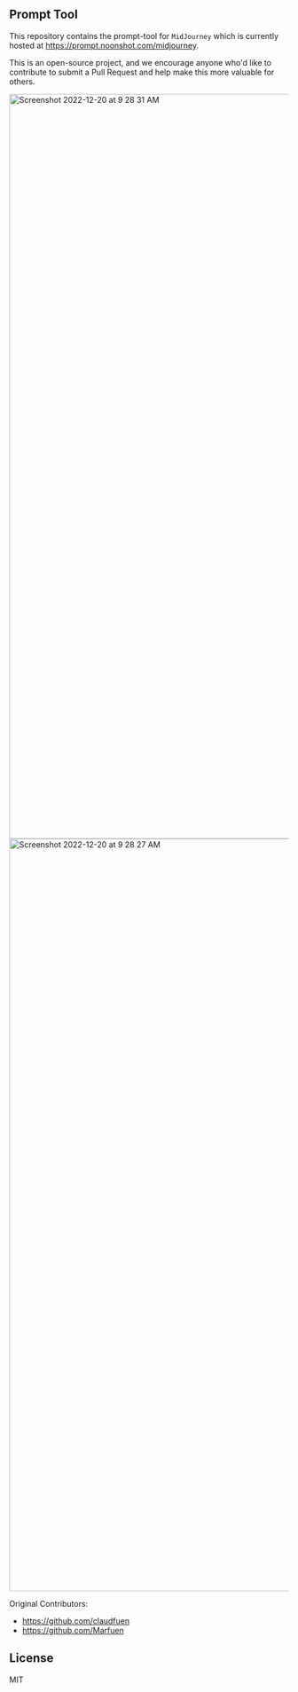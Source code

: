 ## Prompt Tool

This repository contains the prompt-tool for `MidJourney` which is currently hosted at https://prompt.noonshot.com/midjourney. 

This is an open-source project, and we encourage anyone who'd like to contribute to submit a Pull Request and help make this more valuable for others.

<img width="1343" alt="Screenshot 2022-12-20 at 9 28 31 AM" src="https://user-images.githubusercontent.com/26839654/208729037-372c1dd3-ea7a-4a12-bdf5-e3e06043490c.png">
<img width="1357" alt="Screenshot 2022-12-20 at 9 28 27 AM" src="https://user-images.githubusercontent.com/26839654/208729048-2e7178e7-dbab-4a7c-8372-35ec6019278d.png">


Original Contributors:

- https://github.com/claudfuen
- https://github.com/Marfuen

## License
MIT
